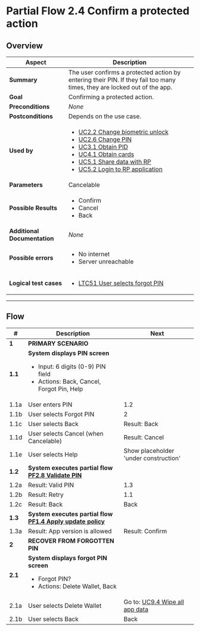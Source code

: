 # Partial Flow 2.4 Confirm a protected action

## Overview

| Aspect                       | Description                                                                                                                                                                                                                                                                                                                                                                                             |
| ---------------------------- | ------------------------------------------------------------------------------------------------------------------------------------------------------------------------------------------------------------------------------------------------------------------------------------------------------------------------------------------------------------------------------------------------------- |
| **Summary**                  | The user confirms a protected action by entering their PIN. If they fail too many times, they are locked out of the app.                                                                                                                                                                                                                                                                                |
| **Goal**                     | Confirming a protected action.                                                                                                                                                                                                                                                                                                                                                                          |
| **Preconditions**            | *None*                                                                                                                                                                                                                                                                                                                                                                                                  |
| **Postconditions**           | Depends on the use case.                                                                                                                                                                                                                                                                                                                                                                                |
| **Used by**                  | <ul><li>[UC2.2 Change biometric unlock](../use-cases/UC2.2_ChangeBiometricUnlock.md)</li><li>[UC2.6 Change PIN](../use-cases/UC2.6_ChangeRemotePIN.md)</li><li>[UC3.1 Obtain PID](../use-cases/UC3.1_ObtainPidFromProvider.md)</li><li>[UC4.1 Obtain cards](../use-cases/UC4.1_ObtainCardsFromEAAIssuer.md)</li><li>[UC5.1 Share data with RP](../use-cases/UC5.1_ShareDataWithRP.md)</li><li>[UC5.2 Login to RP application](../use-cases/UC5.2_LoginToApplicationOfRP.md)</li></ul> |
| **Parameters**               | Cancelable                                                                                                                                                                                                                                                                                                                                                                                              |
| **Possible Results**         | <ul><li>Confirm</li><li>Cancel</li><li>Back</li></ul>                                                                                                                                                                                                                                                                                                                                                   |
| **Additional Documentation** | *None*                                                                                                                                                                                                                                                                                                                                                                                                  |
| **Possible errors**          | <ul><li>No internet</li><li>Server unreachable</li></li>                                                                                                                                                                                                                                                                                                                                                |
| **Logical test cases**       | <ul><li>[LTC51 User selects forgot PIN](../logical-test-cases.md#ltc51)</li></ul>                                                                                                                                                                                                                                                                                                                       |

---

## Flow

| #       | Description                                                                                                                     | Next                                                      |
| ------- | ------------------------------------------------------------------------------------------------------------------------------- | --------------------------------------------------------- |
| **1**   | **PRIMARY SCENARIO**                                                                                                            |                                                           |
| **1.1** | **System displays PIN screen**<ul><li>Input: 6 digits (0-9) PIN field</li><li>Actions: Back, Cancel, Forgot Pin, Help</li></ul> |                                                           |
| 1.1a    | User enters PIN                                                                                                                 | 1.2                                                       |
| 1.1b    | User selects Forgot PIN                                                                                                         | 2                                                         |
| 1.1c    | User selects Back                                                                                                               | Result: Back                                              |
| 1.1d    | User selects Cancel (when Cancelable)                                                                                           | Result: Cancel                                            |
| 1.1e    | User selects Help                                                                                                               | Show placeholder 'under construction'                 |
| **1.2** | **System executes partial flow [PF2.8 Validate PIN](PF2.8_ValidatePin.md)**                                                   |                                                           |
| 1.2a    | Result: Valid PIN                                                                                                               | 1.3                                                       |
| 1.2b    | Result: Retry                                                                                                                   | 1.1                                                       |
| 1.2c    | Result: Back                                                                                                                    | Back                                                      |
| **1.3** | **System executes partial flow [PF1.4 Apply update policy](PF1.4_ApplyAppUpdatePolicy.md)**                                   |                                                           |
| 1.3a    | Result: App version is allowed                                                                                                  | Result: Confirm                                           |
| **2**   | **RECOVER FROM FORGOTTEN PIN**                                                                                                  |                                                           |
| **2.1** | **System displays forgot PIN screen**<ul><li>Forgot PIN?</li><li>Actions: Delete Wallet, Back</li></ul>                         |                                                           |
| 2.1a    | User selects Delete Wallet                                                                                                      | Go to: [UC9.4 Wipe all app data](../use-cases/UC9.4_WipeAllAppData.md) |
| 2.1b    | User selects Back                                                                                                               | Back                                                      |